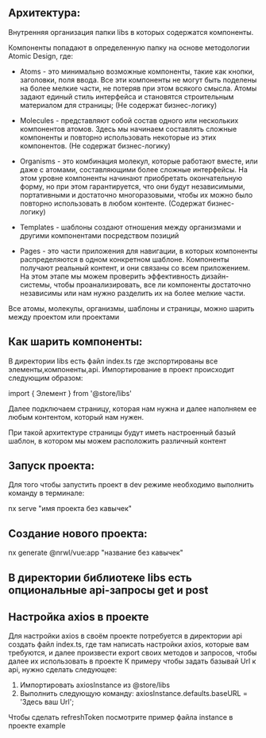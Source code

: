 ## Архитектура:

Внутренняя организация папки libs в которых содержатся компоненты.

Компоненты попадают в определенную папку на основе методологии Atomic Design, где:

- Atoms - это минимально возможные компоненты, такие как кнопки, заголовки, поля ввода.
  Все эти компоненты не могут быть поделены на более мелкие части, не потеряв при этом всякого смысла.
  Атомы задают единый стиль интерфейса и становятся строительным материалом для страницы; (Не содержат бизнес-логику)

- Molecules - представляют собой состав одного или нескольких компонентов атомов. 
  Здесь мы начинаем составлять сложные компоненты и повторно использовать некоторые из этих компонентов. (Не содержат бизнес-логику)

- Organisms - это комбинация молекул, которые работают вместе, или даже с атомами, составляющими более сложные интерфейсы. 
  На этом уровне компоненты начинают приобретать окончательную форму, но при этом гарантируется, 
  что они будут независимыми, портативными и достаточно многоразовыми, чтобы их можно было повторно использовать в любом контенте.
  (Содержат бизнес-логику)
  
- Templates - шаблоны создают отношения между организмами и другими компонентами посредством позиций

- Pages - это части приложения для навигации, в которых компоненты распределяются в одном конкретном шаблоне. 
  Компоненты получают реальный контент, и они связаны со всем приложением. 
  На этом этапе мы можем проверить эффективность дизайн-системы, 
  чтобы проанализировать, все ли компоненты достаточно независимы или нам нужно разделить их на более мелкие части.

Все атомы, молекулы, организмы, шаблоны и страницы, можно шарить между проектом или проектами
  
## Как шарить компоненты:

В директории libs есть файл index.ts где экспортированы все элементы,компоненты,api.
Импортирование в проект происходит следующим образом:

  import  { Элемент } from '@store/libs'

Далее подключаем страницу, которая нам нужна и далее наполняем ее любым контентом, который нам нужен.

При такой архитектуре страницы будут иметь настроенный базый шаблон, в котором мы можем расположить различный контент

## Запуск проекта:

Для того чтобы запустить проект в dev  режиме необходимо выполнить команду в терминале:

   nx serve "имя проекта без кавычек"

## Создание нового проекта:

   nx generate @nrwl/vue:app "название без кавычек" 



## В директории библиотеке libs есть опциональные api-запросы get и post

## Настройка axios в проекте
 Для настройки axios в своём проекте потребуется в директории api создать файл index.ts, где там написать настройки axios, которые вам
 требуются, и далее произвести export своих методов и запросов, чтобы далее их использовать в проекте
 К примеру чтобы задать базывай Url  к api, нужно сделать следующее:
  1) Импортировать axiosInstance из @store/libs
  2) Выполнить следующую команду: axiosInstance.defaults.baseURL = 'Здесь ваш Url';

Чтобы сделать refreshToken посмотрите пример файла instance в проекте example

